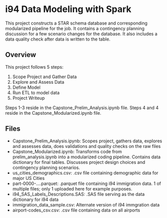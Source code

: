 # i94 Data Modeling with Spark
This project constructs a STAR schema database and corresponding modularized pipeline for the job.  It contains a contingency planning discussion for a few scenario changes for the database.  It also includes a data quality check after data is written to the table.

## Overview
This project follows 5 steps:
1. Scope Project and Gather Data
2. Explore and Assess Data
3. Define Model
4. Run ETL to model data
5. Project Writeup

Steps 1-3 reside in the Capstone_Prelim_Analysis.ipynb file.  Steps 4 and 4 reside in the Capstone_Modularized.ipynb file.

## Files
- Capstone_Prelim_Analysis.ipynb: Scopes project, gathers data, explores and assesses data, does validations and quality checks on the raw files
- Capstone_Modularized.ipynb: Transforms code from prelim_analysis.ipynb into a modularized coding pipeline.  Contains data dictionary for final tables.  Discusses project design choices and contingency planning scenarios.
- us_cities_demographics.csv: .csv file containing demographic data for major US Cities
- part-0000-....parquet: .parquet file containing i94 immigration data.  1 of multiple files; only 1 uploaded here for example purposes.
- i94_SAS_Labels_Descriptions.SAS: .SAS file serving as the data dictionary for i94 data
- immigration_data_sample.csv: Alternate version of i94 immgration data
- airport-codes_csv.csv: .csv file containing data on all airports
